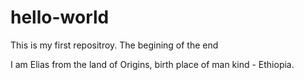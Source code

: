 # hello-world
This is my first repositroy. The begining of the end

I am Elias from the land of Origins, birth place of man kind - Ethiopia.
